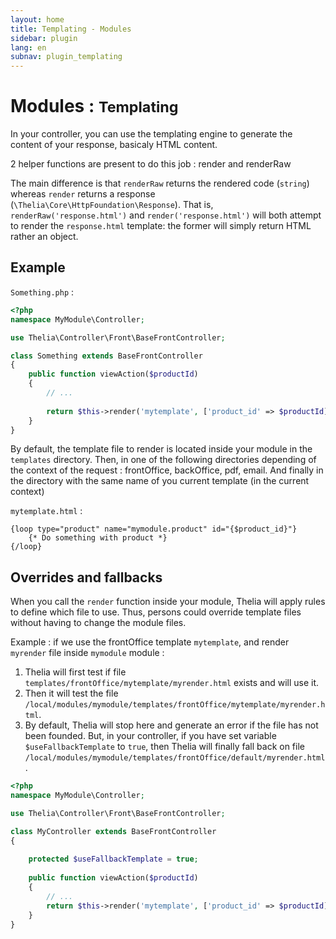 ```yaml
---
layout: home
title: Templating - Modules
sidebar: plugin
lang: en
subnav: plugin_templating
---
```


<div class="page-header">
    <h1>Modules : <small>Templating</small></h1>
</div>

In your controller, you can use the templating engine to generate the content of your response, basicaly HTML content. 

2 helper functions are present to do this job : render and renderRaw

The main difference is that `renderRaw` returns the rendered code (`string`) whereas `render` returns a response (`\Thelia\Core\HttpFoundation\Response`). That is, `renderRaw('response.html')` and `render('response.html')` will both attempt to render the `response.html` template: the former will simply return HTML rather an object.

## Example

`Something.php` :

```php
<?php
namespace MyModule\Controller;

use Thelia\Controller\Front\BaseFrontController;

class Something extends BaseFrontController
{
    public function viewAction($productId)
    {
        // ...
        
        return $this->render('mytemplate', ['product_id' => $productId]);
    }
}
```

By default, the template file to render is located inside your module in the `templates` directory. Then, in one of the following directories depending of the context of the request : frontOffice, backOffice, pdf, email. And finally in the directory with the same name of you current template (in the current context)

`mytemplate.html` : 

```smarty
{loop type="product" name="mymodule.product" id="{$product_id}"}
    {* Do something with product *}
{/loop}
```

## Overrides and fallbacks

When you call the `render` function inside your module, Thelia will apply rules to define which file to use. Thus, persons could override template files without having to change the module files.

Example : if we use the frontOffice template `mytemplate`, and render `myrender` file inside `mymodule` module :

1. Thelia will first test if file `templates/frontOffice/mytemplate/myrender.html` exists and will use it.
2. Then it will test the file `/local/modules/mymodule/templates/frontOffice/mytemplate/myrender.html`.
3. By default, Thelia will stop here and generate an error if the file has not been founded. But, in your controller, if you have set variable `$useFallbackTemplate` to `true`, then Thelia will finally fall back on file `/local/modules/mymodule/templates/frontOffice/default/myrender.html`.

```php
<?php
namespace MyModule\Controller;

use Thelia\Controller\Front\BaseFrontController;

class MyController extends BaseFrontController
{
    
    protected $useFallbackTemplate = true;
    
    public function viewAction($productId)
    {
        // ...
        return $this->render('mytemplate', ['product_id' => $productId]);
    }
}
```
